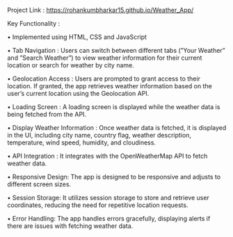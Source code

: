 Project Link : https://rohankumbharkar15.github.io/Weather_App/

Key Functionality :

• Implemented using HTML, CSS and JavaScript

• Tab Navigation : Users can switch between different tabs (”Your Weather” and ”Search Weather”) to view
weather information for their current location or search for weather by city name.

• Geolocation Access : Users are prompted to grant access to their location. If granted, the app retrieves
weather information based on the user’s current location using the Geolocation API.

• Loading Screen : A loading screen is displayed while the weather data is being fetched from the API.

• Display Weather Information : Once weather data is fetched, it is displayed in the UI, including city name,
country flag, weather description, temperature, wind speed, humidity, and cloudiness.

• API Integration : It integrates with the OpenWeatherMap API to fetch weather data.

• Responsive Design: The app is designed to be responsive and adjusts to different screen sizes.

• Session Storage: It utilizes session storage to store and retrieve user coordinates, reducing the need for repetitive location requests.

• Error Handling: The app handles errors gracefully, displaying alerts if there are issues with fetching weather data.


